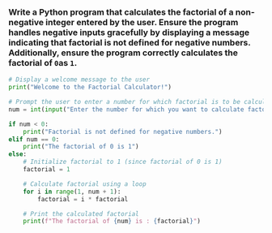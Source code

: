 ### Write a Python program that calculates the factorial of a non-negative integer entered by the user. Ensure the program handles negative inputs gracefully by displaying a message indicating that factorial is not defined for negative numbers. Additionally, ensure the program correctly calculates the factorial of `0`as `1`.

```python
# Display a welcome message to the user
print("Welcome to the Factorial Calculator!")

# Prompt the user to enter a number for which factorial is to be calculated
num = int(input("Enter the number for which you want to calculate factorial:\n"))

if num < 0:
    print("Factorial is not defined for negative numbers.")
elif num == 0:
    print("The factorial of 0 is 1")
else:
    # Initialize factorial to 1 (since factorial of 0 is 1)
    factorial = 1

    # Calculate factorial using a loop
    for i in range(1, num + 1):
        factorial = i * factorial

    # Print the calculated factorial
    print(f"The factorial of {num} is : {factorial}")

```
